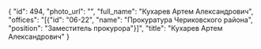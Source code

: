{
    "id": 494,
    "photo_url": "",
    "full_name": "Кухарев Артем Александрович",
    "offices": "[{\"id\": \"06-22\", \"name\": \"Прокуратура Чериковского района\", \"position\": \"Заместитель прокурора\"}]",
    "title": "Кухарев Артем Александрович"
}